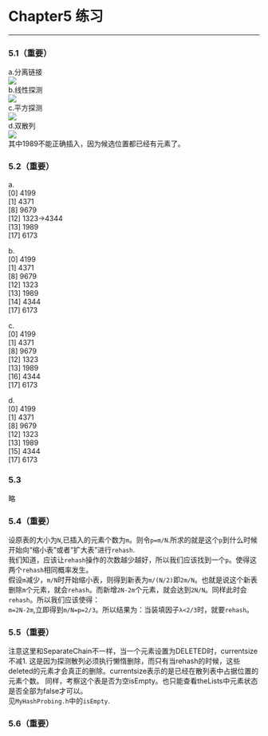 # Chapter5 练习
--------------------------------------
### 5.1（重要）
a.分离链接   
![](https://i.imgur.com/3o4ztgC.png)  
b.线性探测   
![](https://i.imgur.com/6JiG4kS.png)   
c.平方探测    
![](https://i.imgur.com/tbqlxQi.png)   
d.双散列   
![](https://i.imgur.com/kwHyTHS.png)   
其中1989不能正确插入，因为候选位置都已经有元素了。   

### 5.2（重要）
a.    
[0]  4199   
[1]  4371   
[8]  9679  
[12] 1323->4344   
[13] 1989   
[17] 6173   
  
b.    
[0]  4199   
[1]  4371   
[8]  9679  
[12] 1323   
[13] 1989    
[14] 4344    
[17] 6173   

c.    
[0]  4199   
[1]  4371   
[8]  9679  
[12] 1323       
[13] 1989   
[16] 4344      
[17] 6173   

d.    
[0]  4199   
[1]  4371   
[8]  9679  
[12] 1323       
[13] 1989   
[15] 4344    
[17] 6173   

### 5.3  
略

### 5.4（重要）
设原表的大小为`N`,已插入的元素个数为`m`。则令`p=m/N`.所求的就是这个`p`到什么时候开始向“缩小表”或者“扩大表”进行`rehash`.    
我们知道，应该让`rehash`操作的次数越少越好，所以我们应该找到一个`p`。使得这两个`rehash`相同概率发生。       
假设`m`减少，`m/N`时开始缩小表，则得到新表为`m/(N/2)`即`2m/N`。也就是说这个新表删除`m`个元素，就会`rehash`。而新增`2N-2m`个元素，就会达到`2N/N`。同样此时会`rehash`。所以我们应该使得：   
`m=2N-2m`,立即得到`m/N=p=2/3`。所以结果为：当装填因子`λ<2/3`时，就要`rehash`。

### 5.5（重要）
注意这里和SeparateChain不一样，当一个元素设置为DELETED时，currentsize不减1.
这是因为探测散列必须执行懒惰删除，而只有当rehash的时候，这些deleted的元素才会真正的删除。currentsize表示的是已经在散列表中占据位置的元素个数。
同样，考察这个表是否为空isEmpty。也只能查看theLists中元素状态是否全部为false才可以。  
见```MyHashProbing.h```中的```isEmpty```.

### 5.6（重要）
